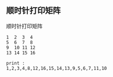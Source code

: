 ## 顺时针打印矩阵

顺时针打印矩阵

```
1  2  3  4
5  6  7  8
9  10 11 12
13 14 15 16

print :
1,2,3,4,8,12,16,15,14,13,9,5,6,7,11,10

```